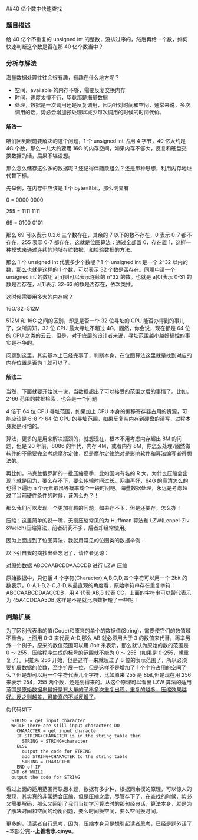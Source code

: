 ##40 亿个数中快速查找

### 题目描述

给 40 亿个不重复的 unsigned int 的整数，没排过序的，然后再给一个数，如何快速判断这个数是否在那 40 亿个数当中？

### 分析与解法

海量数据处理往往会很有趣，有趣在什么地方呢？

- 空间，available 的内存不够，需要反复交换内存
- 时间，速度太慢不行，毕竟那是海量数据
- 处理，数据是一次调用还是反复调用，因为针对时间和空间，通常来说，多次调用的话，势必会增加预处理以减少每次调用的时候的时间代价。

#### 解法一

咱们回到眼前要解决的这个问题，1 个 unsigned int 占用 4 字节，40 亿大约是 4G 个数，那么一共大约要用 16G 的内存空间，如果内存不够大，反复和硬盘交换数据的话，后果不堪设想。

那么怎么储存这么多的数据呢？还记得伴随数组么？还是那种思想，利用内存地址代替下标。

先举例，在内存中应该是 1 个 byte=8bit，那么明显有

0 = 0000 0000

255 = 1111 1111

69 = 0100 0101

那么 69 可以表示 0.2.6 三个数存在，其余的 7 以下的数不存在，0 表示 0-7 都不存在，255 表示 0-7 都存在，这就是位图算法：通过全部置 0，存在置 1，这样一种模式来通过连续的地址存贮数据，和检验数据的方法。

那么 1 个 unsigned int 代表多少个数呢？1 个 unsigned int 是一个 2^32 以内的数，那么也就是这样的 1 个数，可以表示 32 个数是否存在。同理申请一个 unsigned int 的数组 a[n]则可以表示连续的 n\*32 的数。也就是 a[0]表示 0-31 的数是否存在，a[1]表示 32-63 的数是否存在，依次类推。

这时候需要用多大的内存呢？

16G/32=512M

512M 和 16G 之间的区别，却是是否一个 32 位寻址的 CPU 能否办得到的事儿了，众所周知，32 位 CPU 最大寻址不超过 4G，固然，你会说，现在都是 64 位的 CPU 之类的云云，但是，对于底层的设计者来说，寻址范围越小越好操控的事实是不争的。

问题到这里，其实基本上已经完事了，判断本身，在位图算法这里就是找到对应的内存位置是否为 1 就可以了。

#### 解法二

当然，下面就要开始说一说，当数据超出了可以接受的范围之后的事情了。比如，2^66 范围的数据检索，也会是一个问题

4 倍于 64 位 CPU 寻址范围，如果加上 CPU 本身的偏移寄存器占用的资源，可能应该是 6-8 个 64 位 CPU 的寻址范围，如果反复从内存到硬盘的读写，过程本身就是可怕的。

算法，更多的是用来解决瓶颈的，就想现在，根本不用考虑内存超出 8M 的问题，但是 20 年前，8086 的年代，内存 4M，或者内存 8M，你怎么处理?固然做软件的不需要完全考虑摩尔定律，但是摩尔定律绝对是影响软件和算法编写者得想法的。

再比如，乌克兰俄罗斯的一批压缩高手，比如国内有名的 R 大，为什么压缩会出现？就是因为，要么存不下，要么传输时间过长。网络再好，64G 的高清怎么的也得下遍历 n 个元素取出等概率载个一段时间吧。海量数据处理，永远是考虑超过了当前硬件条件的时候，该怎么办？！

那么我们可以发现一个更加有趣的问题，如果存不下，但是还要存，怎么办！

压缩！这里简单的说一嘴，无损压缩常见的为 Huffman 算法和 LZW(Lenpel-Ziv &Welch)压缩算法，前者研究不多，后者却经常使用。

因为上面提到了位图算法，我就用常见的位图类的数据举例：

以下引自我的摘抄出处忘记了，请作者见谅：

对原始数据 ABCCAABCDDAACCDB 进行 LZW 压缩

原始数据中，只包括 4 个字符(Character),A,B,C,D,四个字符可以用一个 2bit 的数表示，0-A,1-B,2-C,3-D,从最直观的角度看，原始字符串存在重复字符：ABCCAABCDDAACCDB，用 4 代表 AB,5 代表 CC，上面的字符串可以替代表示为:45A4CDDAA5DB,这样是不是就比原数据短了一些呢！

### 问题扩展

为了区别代表串的值(Code)和原来的单个的数据值(String)，需要使它们的数值域不重合，上面用 0-3 来代表 A-D,那么 AB 就必须用大于 3 的数值来代替，再举另外一个例子，原来的数值范围可以用 8bit 来表示，那么就认为原始的数的范围是 0 ～ 255，压缩程序生成的标号的范围就不能为 0 ～ 255（如果是 0-255，就重复了）。只能从 256 开始，但是这样一来就超过了 8 位的表示范围了，所以必须要扩展数据的位数，至少扩展一位，但是这样不是增加了 1 个字符占用的空间了么？但是却可以用一个字符代表几个字符，比如原来 255 是 8bit,但是现在用 256 来表示 254，255 两个数，还是划得来的。从这个原理可以看出 LZW 算法的适用范围<u>是原始数据串最好是有大量的子串多次重复出现，重复的越多，压缩效果越好。反之则越差，可能真的不减反增了</u>。

伪代码如下

```
  STRING = get input character
  WHILE there are still input characters DO
    CHARACTER = get input character
    IF STRING+CHARACTER is in the string table then
      STRING = STRING+character
    ELSE
      output the code for STRING
      add STRING+CHARACTER to the string table
      STRING = CHARACTER
    END of IF
  END of WHILE
  output the code for STRING
```

看过上面的适用范围再联想本题，数据有多少种，根据同余模的原理，可以惊人的发现，其实真的非常适合压缩，但是压缩之后，尽管存下了，在查找的时候，势必又需要解码，那么又回到了我们当初学习算法时的那句经典话，算法本身，就是为了解决时间和空间的均衡问题，要么时间换空间，要么空间换时间。

更多的，请读者自行思考，因为，压缩本身只是想引起读者思考，已经是题外话了~本部分完--**上善若水.qinyu**。
